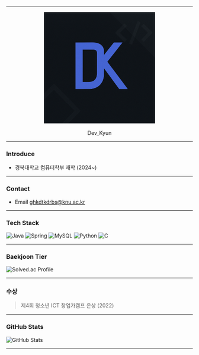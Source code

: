 <!-- dev.Kyun 로고 이미지 -->

---
<p align="center">
  <img src="https://github.com/Kyun-h/asset/blob/main/DK.png?raw=true" width="300"/>
</p>

<p align="center">Dev_Kyun</p>

---

### Introduce

- 경북대학교 컴퓨터학부 재학 (2024~)

---

### Contact

- Email ghkdtkdrbs@knu.ac.kr

---


### Tech Stack

![Java](https://img.shields.io/badge/Java-007396?style=for-the-badge&logo=openjdk&logoColor=white)
![Spring](https://img.shields.io/badge/Spring-6DB33F?style=for-the-badge&logo=spring&logoColor=white)
![MySQL](https://img.shields.io/badge/MySQL-4479A1?style=for-the-badge&logo=mysql&logoColor=white)
![Python](https://img.shields.io/badge/Python-3776AB?style=for-the-badge&logo=python&logoColor=white)
![C](https://img.shields.io/badge/C-00599C?style=for-the-badge&logo=c&logoColor=white)

---
### Baekjoon Tier

![Solved.ac Profile](http://mazassumnida.wtf/api/v2/generate_badge?boj=ghkdtkdrbs)

---

### 수상

> 제4회 청소년 ICT 창업가캠프 은상 (2022)

---


### GitHub Stats


![GitHub Stats](https://github-readme-stats.vercel.app/api?username=Kyun-h&show_icons=true&theme=tokyonight)


--- 
